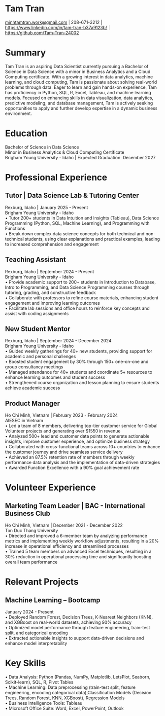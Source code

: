 # Tam Tran
minhtamtran.work@gmail.com | 208-671-3212 | https://www.linkedin.com/in/tam-tran-b37a9123b/ |   
https://github.com/Tam-Tran-24002

# Summary
Tam Tran is an aspiring Data Scientist currently pursuing a Bachelor of Science in Data Science with a minor in Business Analytics and a Cloud Computing certificate. With a growing interest in data analytics, machine learning, and cloud computing, Tam is passionate about solving real-world problems through data. Eager to learn and gain hands-on experience, Tam has proficiency in Python, SQL, R, Excel, Tableau, and machine learning models. Focused on enhancing skills in data visualization, data analytics, predictive modeling, and database management, Tam is actively seeking opportunities to apply and further develop expertise in a dynamic business environment.  

# Education
Bachelor of Science in Data Science   
Minor in Business Analytics & Cloud Computing Certificate    
Brigham Young University - Idaho | Expected Graduation: December 2027     

# Professional Experience
## Tutor | Data Science Lab & Tutoring Center
Rexburg, Idaho | January 2025 - Present  
Brigham Young University - Idaho                                                               
• Tutor 200+ students in Data Intuition and Insights (Tableau), Data Science Programming (Python, SQL, Machine Learning), and Programming with Functions  
• Break down complex data science concepts for both technical and non-technical students, using clear explanations and practical examples, leading to increased comprehension and engagement   

## Teaching Assistant
Rexburg, Idaho | September 2024 - Present  
Brigham Young University - Idaho                                                             
• Provide academic support to 200+ students in Introduction to Database, Intro to Programming, and Data Science Programming courses through tutoring, grading, and constructive feedback  
• Collaborate with professors to refine course materials, enhancing student engagement and improving learning outcomes  
• Facilitate lab sessions and office hours to reinforce key concepts and assist with coding assignments   

## New Student Mentor
Rexburg, Idaho | September 2024 - December 2024  
Brigham Young University - Idaho                                                               
• Guided weekly gatherings for 40+ new students, providing support for academic and personal challenges    
• Boosted student engagement by 30% through 150+ one-on-one and group consultancy meetings    
• Managed attendance for 40+ students and coordinate 5+ resources to enhance learning outcomes and student success    
• Strengthened course organization and lesson planning to ensure students achieve academic success      

## Product Manager
Ho Chi Minh, Vietnam | February 2023 - February 2024    
AIESEC in Vietnam                                                                     
• Led a team of 8 members, delivering top-tier customer service for Global Volunteer projects and generating over $1550 in revenue  
• Analyzed 500+ lead and customer data points to generate actionable insights, improve customer experience, and optimize business strategy  
• Collaborated with cross-functional teams across 10+ countries to enhance the customer journey and drive seamless service delivery  
• Achieved an 87.5% retention rate of members through weekly performance data analysis and the implementation of data-driven strategies  
• Awarded Function Excellence with a 90% goal achievement rate    

# Volunteer Experience
## Marketing Team Leader | BAC - International Business Club
Ho Chi Minh, Vietnam | December 2021 - December 2022  
Ton Duc Thang University                                                            
• Directed and improved a 6-member team by analyzing performance metrics and implementing weekly workflow adjustments, resulting in a 20% increase in operational efficiency and streamlined processes    
• Trained 5 team members on advanced Excel techniques, resulting in a 30% reduction in operational processing time and significantly boosting overall team performance     

# Relevant Projects
## Machine Learning – Bootcamp                                                     
January 2024 - Present          
• Deployed Random Forest, Decision Trees, K-Nearest Neighbors (KNN), and XGBoost on real-world datasets, achieving 90% accuracy  
• Optimized model performance through feature engineering, train-test split, and categorical encoding  
• Extracted actionable insights to support data-driven decisions and enhance model interpretability     

# Key Skills
• Data Analysis: Python (Pandas, NumPy, Matplotlib, LetsPlot, Seaborn, Scikit-learn), SQL, R, Pivot Tables  
• Machine Learning: Data preprocessing (train-test split, feature engineering, encoding categorical data),Classification Models (Decision Trees, Random Forest, KNN, XGBoost), Regression Models  
• Business Intelligence Tools: Tableau  
• Microsoft Office Suite: Word, Excel, PowerPoint, Outlook  